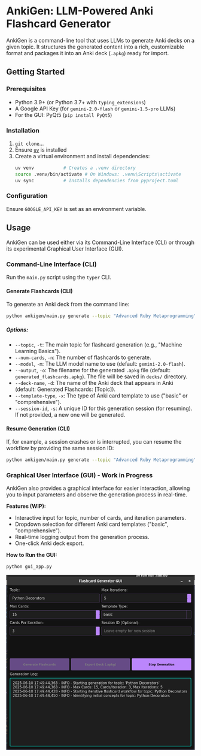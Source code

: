 # AnkiGen: LLM-Powered Anki Flashcard Generator

AnkiGen is a command-line tool that uses LLMs to generate Anki decks on a given topic. It structures the generated content into a rich, customizable format and packages it into an Anki deck (`.apkg`) ready for import.

## Getting Started

### Prerequisites

* Python 3.9+ (or Python 3.7+ with `typing_extensions`)
* A Google API Key (for `gemini-2.0-flash` or `gemini-1.5-pro` LLMs)
* For the GUI: PyQt5 (`pip install PyQt5`)

### Installation

1.  `git clone`...
2.  Ensure [`uv`](https://github.com/astral-sh/uv) is installed
3.  Create a virtual environment and install dependencies:
    ```bash
    uv venv           # Creates a .venv directory
    source .venv/bin/activate # On Windows: .venv\Scripts\activate
    uv sync           # Installs dependencies from pyproject.toml
    ```

### Configuration

Ensure `GOOGLE_API_KEY` is set as an environment variable.

## Usage

AnkiGen can be used either via its Command-Line Interface (CLI) or through its experimental Graphical User Interface (GUI).

### Command-Line Interface (CLI)

Run the `main.py` script using the `typer` CLI.

#### Generate Flashcards (CLI)

To generate an Anki deck from the command line:

```bash
python ankigen/main.py generate --topic "Advanced Ruby Metaprogramming" --num-cards 5 --template-type basic
```

##### Options:

* `--topic`, `-t`: The main topic for flashcard generation (e.g., "Machine Learning Basics").
* `--num-cards`, `-n`: The number of flashcards to generate.
* `--model`, `-m`: The LLM model name to use (default: `gemini-2.0-flash`).
* `--output`, `-o`: The filename for the generated `.apkg` file (default: `generated_flashcards.apkg`). The file will be saved in `decks/` directory.
* `--deck-name`, `-d`: The name of the Anki deck that appears in Anki (default: Generated Flashcards: [Topic]).
* `--template-type`, `-x`: The type of Anki card template to use ("basic" or "comprehensive").
* `--session-id`, `-s`: A unique ID for this generation session (for resuming). If not provided, a new one will be generated.

#### Resume Generation (CLI)

If, for example, a session crashes or is interrupted, you can resume the workflow by providing the same session ID:

```bash
python ankigen/main.py generate --topic "Advanced Ruby Metaprogramming" --session-id your_session_id_here
```

### Graphical User Interface (GUI) - Work in Progress

AnkiGen also provides a graphical interface for easier interaction, allowing you to input parameters and observe the generation process in real-time.

**Features (WIP):**
* Interactive input for topic, number of cards, and iteration parameters.
* Dropdown selection for different Anki card templates ("basic", "comprehensive").
* Real-time logging output from the generation process.
* One-click Anki deck export.

**How to Run the GUI:**

```bash
python gui_app.py
```

![AnkiGen GUI Screenshot](docs/images/gui.png)
